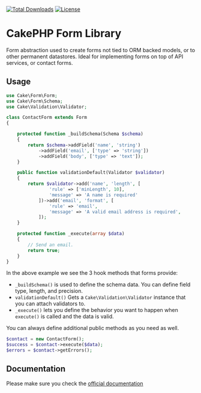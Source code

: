[![Total Downloads](https://img.shields.io/packagist/dt/cakephp/form.svg?style=flat-square)](https://packagist.org/packages/cakephp/form)
[![License](https://img.shields.io/badge/license-MIT-blue.svg?style=flat-square)](LICENSE.txt)

# CakePHP Form Library

Form abstraction used to create forms not tied to ORM backed models,
or to other permanent datastores. Ideal for implementing forms on top of
API services, or contact forms.

## Usage


```php
use Cake\Form\Form;
use Cake\Form\Schema;
use Cake\Validation\Validator;

class ContactForm extends Form
{

    protected function _buildSchema(Schema $schema)
    {
        return $schema->addField('name', 'string')
            ->addField('email', ['type' => 'string'])
            ->addField('body', ['type' => 'text']);
    }

    public function validationDefault(Validator $validator)
    {
        return $validator->add('name', 'length', [
                'rule' => ['minLength', 10],
                'message' => 'A name is required'
            ])->add('email', 'format', [
                'rule' => 'email',
                'message' => 'A valid email address is required',
            ]);
    }

    protected function _execute(array $data)
    {
        // Send an email.
        return true;
    }
}
```

In the above example we see the 3 hook methods that forms provide:

- `_buildSchema()` is used to define the schema data. You can define field type, length, and precision.
- `validationDefault()` Gets a `Cake\Validation\Validator` instance that you can attach validators to.
- `_execute()` lets you define the behavior you want to happen when `execute()` is called and the data is valid.

You can always define additional public methods as you need as well.

```php
$contact = new ContactForm();
$success = $contact->execute($data);
$errors = $contact->getErrors();
```

## Documentation

Please make sure you check the [official documentation](https://book.cakephp.org/3/en/core-libraries/form.html)
